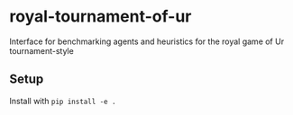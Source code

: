 # royal-tournament-of-ur
Interface for benchmarking agents and heuristics for the royal game of Ur tournament-style

## Setup
Install with `pip install -e .`